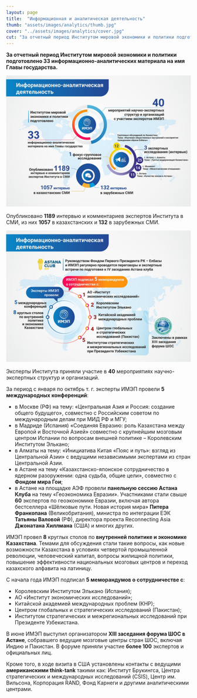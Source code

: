 ```yaml
---
layout: page
title:  "Информационная и аналитическая деятельность"
thumb: "assets/images/analytics/thumb.jpg"
cover: "../assets/images/analytics/cover.jpg"
cut: "За отчетный период Институтом мировой экономики и политики подготовлено 20 информационно-аналитических материалов на имя Главы государства. Эксперты Института приняли участие в 27 мероприятиях научно-экспертных структур и организаций."
---
```


**За отчетный период Институтом мировой экономики и политики подготовлено 33
информационно-аналитических материала на имя Главы государства.**

![](../assets/images/analytics/main-infographic.jpg)

<div class="expandable-content" markdown="1">

Опубликовано **1189** интервью и комментариев экспертов Института в СМИ, из них **1057** в казахстанских и **132** в зарубежных СМИ.

![](../assets/images/analytics/2-infographic.jpg)

Эксперты Института приняли участие в **40** мероприятиях научно-экспертных структур и организаций.

За период с января по октябрь т. г. эксперты ИМЭП провели **5 международных конференций**:

- в Москве (РФ) на тему: «Центральная Азия и Россия: создание общего будущего», совместно с Российским советом по международным делам при МИД РФ и МГУ;
- в Мадриде (Испания) «Соединяя Евразию: роль Казахстана между Европой и Восточной Азией» совместно с крупнейшим мозговым центром Испании по вопросам внешней политике – Королевским Институтом Элькано;
- в Алматы на тему: «Инициатива Китая «Пояс и путь»: взгляд из Центральной Азии» с ведущими независимыми экспертами из стран Центральной Азии.
- в Астане на тему «Казахстанско-японское сотрудничество в ядерном разоружении: одна судьба, общие цели», совместно с **Фондом мира Гои**;
- в Астане на площадке АЭФ провели **панельную сессию Астана Клуба** на тему «Геоэкономика Евразии». Участниками стали свыше **60** экспертов по геоэкономике Евразии, включая автора бестселлера «Шёлковые пути. Новая история мира» **Питера Франкопана** (Великобритания), министра по интеграции ЕЭК **Татьяны Валовой** (РФ), директора проекта Reconnecting Asia **Джонатана Хиллмана** (США) и многих других.

ИМЭП провел **8** круглых столов по **внутренней политике и экономике Казахстана**. Темами для обсуждения стали такие вопросы, как новые возможности Казахстана в условиях четвертой промышленной революции, человеческий капитал, вопросы жилищной политики, повышение эффективности национальных мозговых центров и переход казахского алфавита на латиницу.

С начала года ИМЭП подписал **5 меморандумов о сотрудничестве с**:

- Королевским Институтом Элькано (Испания);
- АО «Институт экономических исследований»;
- Китайской академией международных проблем (КНР);
- Центром глобальных и стратегических исследований (Пакистан);
- Институтом стратегических и межрегиональных исследований при Президенте Узбекистана.

В июне ИМЭП выступил организатором **XIII заседания форума ШОС в Астане**, собравшего ведущие мозговые центры стран ШОС, включая Индию и Пакистан. В форуме приняли участие **более 100** экспертов и официальных лиц.

Кроме того, в ходе визита в США установлены контакты с ведущими **американскими think-tank** такими как: Институт Брукингса, Центра стратегических и международных исследований (CSIS), Центр им. Вильсона, Корпорация RAND, Фонд Карнеги и другими аналитическими центрами.

<div class="carousel" markdown="1"><div class="carousel-holder">
<div class="swiper-container">

<div class="swiper-wrapper">
<div class="swiper-slide" style="background-image: url(../assets/images/analytics/iwep-gallery/1.jpg)"></div>
<div class="swiper-slide" style="background-image: url(../assets/images/analytics/iwep-gallery/2.jpg)"></div>
<div class="swiper-slide" style="background-image: url(../assets/images/analytics/iwep-gallery/3.jpg)"></div>
<div class="swiper-slide" style="background-image: url(../assets/images/analytics/iwep-gallery/4.jpg)"></div>
<div class="swiper-slide" style="background-image: url(../assets/images/analytics/iwep-gallery/5.jpg)"></div>
<div class="swiper-slide" style="background-image: url(../assets/images/analytics/iwep-gallery/6.jpg)"></div>
</div>

<div class="swiper-pagination"></div>
</div>
</div></div>


</div>
